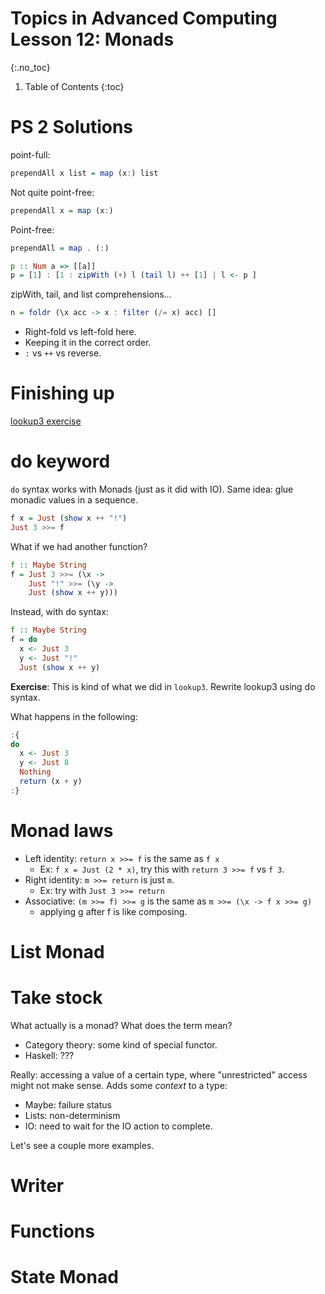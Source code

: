 # Topics in Advanced Computing Lesson 12: Monads
{:.no_toc}

1. Table of Contents
{:toc}

# PS 2 Solutions

point-full:

```haskell
prependAll x list = map (x:) list
```

Not quite point-free:

```haskell
prependAll x = map (x:)
```

Point-free:

```haskell
prependAll = map . (:)
```


```haskell
p :: Num a => [[a]]
p = [1] : [1 : zipWith (+) l (tail l) ++ [1] | l <- p ]
```

zipWith, tail, and list comprehensions...

```haskell
n = foldr (\x acc -> x : filter (/= x) acc) []
```

* Right-fold vs left-fold here.
* Keeping it in the correct order.
* `:` vs `++` vs reverse.

# Finishing up

[lookup3 exercise](lesson11.html#monads)

# do keyword

`do` syntax works with Monads (just as it did with IO). Same idea: glue monadic values in a sequence.

```haskell
f x = Just (show x ++ "!")
Just 3 >>= f
```

What if we had another function?

```haskell
f :: Maybe String
f = Just 3 >>= (\x ->
    Just "!" >>= (\y ->
    Just (show x ++ y)))
```

Instead, with do syntax:

```haskell
f :: Maybe String
f = do
  x <- Just 3
  y <- Just "!"
  Just (show x ++ y)
```

**Exercise**: This is kind of what we did in `lookup3`. Rewrite lookup3 using do syntax.

What happens in the following:

```haskell
:{
do
  x <- Just 3
  y <- Just 8
  Nothing
  return (x + y)
:}
```

# Monad laws

* Left identity: `return x >>= f` is the same as `f x`
  * Ex: `f x = Just (2 * x)`, try this with `return 3 >>= f` vs `f 3`.
* Right identity: `m >>= return` is just `m`.
  * Ex: try with `Just 3 >>= return`
* Associative: `(m >>= f) >>= g` is the same as `m >>= (\x -> f x >>= g)`
  * applying g after f is like composing.

# List Monad

# Take stock

What actually is a monad? What does the term mean?

* Category theory: some kind of special functor.
* Haskell: ???

Really: accessing a value of a certain type, where "unrestricted" access might not make sense. Adds some *context* to a type:

* Maybe: failure status
* Lists: non-determinism
* IO: need to wait for the IO action to complete.

Let's see a couple more examples.

# Writer

# Functions

# State Monad



